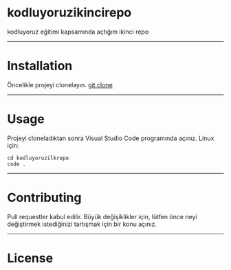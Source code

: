 # kodluyoruzikincirepo
kodluyoruz eğitimi kapsamında açtığım ikinci repo
***
# Installation
Öncelikle projeyi clonelayın.
[git clone](https://github.com/seymakarakilic/kodluyoruzikincirepo.git)
***
# Usage
Projeyi cloneladıktan sonra Visual Studio Code programında açınız.
Linux için:
```
cd kodluyoruzilkrepo
code .
```
***
# Contributing
Pull requestler kabul edilir. Büyük değişiklikler için, lütfen önce neyi değiştirmek istediğinizi tartışmak için bir konu açınız.
***
 # License
 
